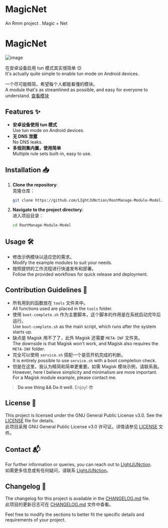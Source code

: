 # MagicNet
An Rmm project . Magic + Net
# MagicNet

![image](https://github.com/user-attachments/assets/f46c5c92-27df-4edd-851d-cae77ebd8540)

在安卓设备启用 tun 模式其实很简单 😊  
It's actually quite simple to enable tun mode on Android devices.

一个尽可能精简，希望每个人都能看懂的模块。  
A module that's as streamlined as possible, and easy for everyone to understand.
[查看模块](https://github.com/LIghtJUNction/RootManage-Module-Model/blob/MagicNet/MyModule/README.MD#%E5%AF%B9%E6%AF%94%E6%88%91%E7%9A%84bfm_config%E9%A1%B9%E7%9B%AE%E4%B8%BB%E8%A6%81%E6%94%B9%E5%8A%A8)
## Features ✨

- **安卓设备使用 tun 模式**  
  Use tun mode on Android devices.
- **无 DNS 泄露**  
  No DNS leaks.
- **多规则集内置，使用简单**  
  Multiple rule sets built-in, easy to use.

## Installation 📥

1. **Clone the repository**:  
   克隆仓库：
   ```sh
   git clone https://github.com/LIghtJUNction/RootManage-Module-Model.git
   ```
2. **Navigate to the project directory**:  
   进入项目目录：
   ```sh
   cd RootManage-Module-Model
   ```

## Usage 🛠️

- 修改示例模块以适应您的需求。  
  Modify the example modules to suit your needs.
- 按照提供的工作流程进行快速发布和部署。  
  Follow the provided workflows for quick release and deployment.

## Contribution Guidelines 🤝

- 所有用到的函数放在 `tools` 文件夹中。  
  All functions used are placed in the `tools` folder.
- 使用 `boot-complete.sh` 作为主要脚本，这个脚本的作用是在系统启动完毕后运行。  
  Use `boot-complete.sh` as the main script, which runs after the system starts up.
- 缺点是 Magisk 用不了了，此外 Magisk 还需要 `META-INF` 文件夹。  
  The downside is that Magisk won't work, and Magisk also requires the `META-INF` folder.
- 完全可以使用 `service.sh` 搭配一个是否开机完成的判断。  
  It is entirely possible to use `service.sh` with a boot completion check.
- 但是在这里，我认为精简和简单更重要。如需 Magisk 模块示例，请联系我。  
  However, here I believe simplicity and minimalism are more important. For a Magisk module example, please contact me.

> **Do one thing && Do it well.** Enjoy! 😎

## License 📄

This project is licensed under the GNU General Public License v3.0. See the [LICENSE](MyModule/LICENSE) file for details.  
此项目采用 GNU General Public License v3.0 许可证。详情请参见 [LICENSE](MyModule/LICENSE) 文件。

## Contact 📬

For further information or queries, you can reach out to [LIghtJUNction](https://github.com/LIghtJUNction).  
如需更多信息或有任何疑问，请联系 [LIghtJUNction](https://github.com/LIghtJUNction)。

## Changelog 📝

The changelog for this project is available in the [CHANGELOG.md](CHANGELOG.md) file.  
此项目的更新日志可在 [CHANGELOG.md](CHANGELOG.md) 文件中查看。

Feel free to modify the sections to better fit the specific details and requirements of your project.
